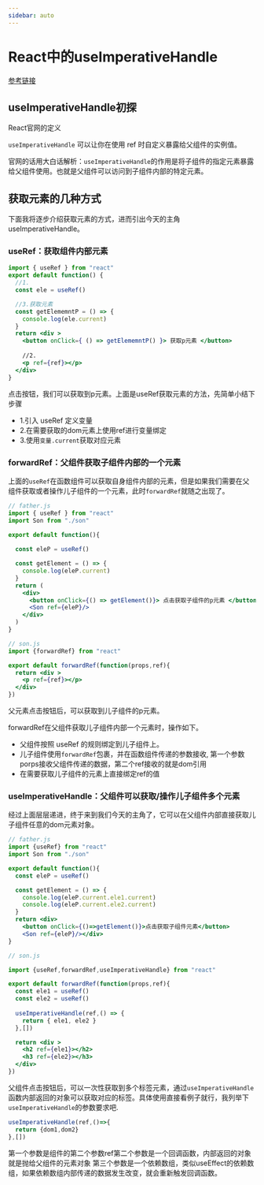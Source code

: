 ```yaml
---
sidebar: auto
---
```


# React中的useImperativeHandle
[参考链接](https://juejin.cn/post/7146095092674068487)

## useImperativeHandle初探

React官网的定义

`useImperativeHandle` 可以让你在使用 ref 时自定义暴露给父组件的实例值。

官网的话用大白话解析：`useImperativeHandle`的作用是将子组件的指定元素暴露给父组件使用。也就是父组件可以访问到子组件内部的特定元素。

## 获取元素的几种方式
下面我将逐步介绍获取元素的方式，进而引出今天的主角useImperativeHandle。

### useRef：获取组件内部元素

```jsx
import { useRef } from "react"
export default function() {
  //1.
  const ele = useRef()

  //3.获取元素
  const getElememntP = () => {
    console.log(ele.current)
  }
  return <div >
    <button onClick={ () => getElememntP() }> 获取p元素 </button>
    
    //2.
    <p ref={ref}></p>
  </div>
}
```
点击按钮，我们可以获取到p元素。上面是useRef获取元素的方法，先简单小结下步骤
- 1.引入 useRef 定义变量
- 2.在需要获取的dom元素上使用ref进行变量绑定
- 3.使用`变量.current`获取对应元素


###  forwardRef：父组件获取子组件内部的一个元素

上面的`useRef`在函数组件可以获取自身组件内部的元素，但是如果我们需要在父组件获取或者操作儿子组件的一个元素，此时`forwardRef`就随之出现了。

```jsx
// father.js
import { useRef } from "react"
import Son from "./son"

export default function(){
  
  const eleP = useRef()

  const getElement = () => {
    console.log(eleP.current)
  }
  return (
    <div>
      <button onClick={() => getElement()}> 点击获取子组件的p元素 </button>
      <Son ref={eleP}/>
    </div>
  )
}

// son.js
import {forwardRef} from "react"

export default forwardRef(function(props,ref){
  return <div >
    <p ref={ref}></p>
  </div>
})
```

父元素点击按钮后，可以获取到儿子组件的p元素。

forwardRef在父组件获取儿子组件内部一个元素时，操作如下。
- 父组件按照 useRef 的规则绑定到儿子组件上。
- 儿子组件使用`forwardRef`包裹，并在函数组件传递的参数接收, 第一个参数porps接收父组件传递的数据，第二个ref接收的就是dom引用
- 在需要获取儿子组件的元素上直接绑定ref的值

### useImperativeHandle：父组件可以获取/操作儿子组件多个元素

经过上面层层递进，终于来到我们今天的主角了，它可以在父组件内部直接获取儿子组件任意的dom元素对象。

```jsx
// father.js
import {useRef} from "react"
import Son from "./son"

export default function(){
  const eleP = useRef()

  const getElement = () => {
    console.log(eleP.current.ele1.current)
    console.log(eleP.current.ele2.current)
  }
  return <div>
    <button onClick={()=>getElement()}>点击获取子组件元素</button>
    <Son ref={eleP}/></div>
}

// son.js

import {useRef,forwardRef,useImperativeHandle} from "react"

export default forwardRef(function(props,ref){
  const ele1 = useRef()
  const ele2 = useRef()
  
  useImperativeHandle(ref,() => {
    return { ele1, ele2 }
  },[])

  return <div >
    <h2 ref={ele1}></h2>
    <h3 ref={ele2}></h3>
  </div>
})
```

父组件点击按钮后，可以一次性获取到多个标签元素，通过`useImperativeHandle`函数内部返回的对象可以获取对应的标签。具体使用直接看例子就行，我列举下`useImperativeHandle`的参数要求吧.

```js
useImperativeHandle(ref,()=>{
  return {dom1,dom2}
},[])
```

第一个参数是组件的第二个参数ref第二个参数是一个回调函数，内部返回的对象就是抛给父组件的元素对象 第三个参数是一个依赖数组，类似useEffect的依赖数组，如果依赖数组内部传递的数据发生改变，就会重新触发回调函数。






